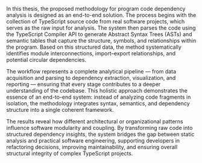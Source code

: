 In this thesis, the proposed methodology for program code dependency analysis is designed as an end-to-end solution. The process begins with the collection of TypeScript source code from real software projects, which serves as the raw input for analysis. The system then parses the code using the TypeScript Compiler API to generate Abstract Syntax Trees (ASTs) and semantic tables that capture the structure, symbols, and relationships within the program. Based on this structured data, the method systematically identifies module interconnections, import–export relationships, and potential circular dependencies.

The workflow represents a complete analytical pipeline — from data acquisition and parsing to dependency extraction, visualization, and reporting — ensuring that every stage contributes to a deeper understanding of the codebase. This holistic approach demonstrates the essence of an end-to-end system: instead of analyzing code fragments in isolation, the methodology integrates syntax, semantics, and dependency structure into a single coherent framework.

The results reveal how different architectural or organizational patterns influence software modularity and coupling. By transforming raw code into structured dependency insights, the system bridges the gap between static analysis and practical software engineering, supporting developers in refactoring decisions, improving maintainability, and ensuring overall structural integrity of complex TypeScript projects.
